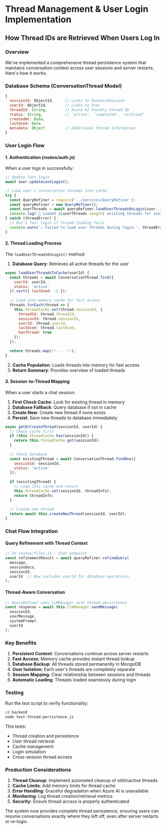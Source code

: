 # Thread Management & User Login Implementation

## How Thread IDs are Retrieved When Users Log In

### Overview
We've implemented a comprehensive thread persistence system that maintains conversation context across user sessions and server restarts. Here's how it works:

### Database Schema (ConversationThread Model)
```javascript
{
  sessionId: ObjectId,     // Links to ResearchSession
  userId: ObjectId,        // Links to User
  threadId: String,        // Azure AI Foundry thread ID
  status: String,          // 'active', 'completed', 'archived'
  createdAt: Date,
  lastUsed: Date,
  metadata: Object         // Additional thread information
}
```

### User Login Flow

#### 1. Authentication (routes/auth.js)
When a user logs in successfully:
```javascript
// Update last login
await user.updateLastLogin();

// Load user's conversation threads into cache
try {
  const QueryRefiner = require('../services/QueryRefiner');
  const queryRefiner = new QueryRefiner();
  const userThreads = await queryRefiner.loadUserThreadsOnLogin(user._id.toString());
  console.log(`🧵 Loaded ${userThreads.length} existing threads for user ${user._id}`);
} catch (threadError) {
  // Don't fail login if thread loading fails
  console.warn('⚠️ Failed to load user threads during login:', threadError.message);
}
```

#### 2. Thread Loading Process
The `loadUserThreadsOnLogin()` method:

1. **Database Query**: Retrieves all active threads for the user
```javascript
async loadUserThreadsToCache(userId) {
  const threads = await ConversationThread.find({
    userId: userId,
    status: 'active'
  }).sort({ lastUsed: -1 });
  
  // Load into memory cache for fast access
  threads.forEach(thread => {
    this.threadCache.set(thread.sessionId, {
      threadId: thread.threadId,
      sessionId: thread.sessionId,
      userId: thread.userId,
      lastUsed: thread.lastUsed,
      hasThread: true
    });
  });
  
  return threads.map(/* ... */);
}
```

2. **Cache Population**: Loads threads into memory for fast access
3. **Return Summary**: Provides overview of loaded threads

#### 3. Session-to-Thread Mapping
When a user starts a chat session:

1. **First Check Cache**: Look for existing thread in memory
2. **Database Fallback**: Query database if not in cache
3. **Create New**: Create new thread if none exists
4. **Persist**: Save new threads to database immediately

```javascript
async getOrCreateThread(sessionId, userId) {
  // Check cache first
  if (this.threadCache.has(sessionId)) {
    return this.threadCache.get(sessionId);
  }
  
  // Check database
  const existingThread = await ConversationThread.findOne({
    sessionId: sessionId,
    status: 'active'
  });
  
  if (existingThread) {
    // Load into cache and return
    this.threadCache.set(sessionId, threadInfo);
    return threadInfo;
  }
  
  // Create new thread
  return await this.createNewThread(sessionId, userId);
}
```

### Chat Flow Integration

#### Query Refinement with Thread Context
```javascript
// In routes/files.js - Chat endpoint
const refinementResult = await queryRefiner.refineQuery(
  message, 
  sessionDocs, 
  sessionId, 
  userId  // Now includes userId for database operations
);
```

#### Thread-Aware Conversation
```javascript
// QueryRefiner uses LLMManager with thread persistence
const response = await this.llmManager.sendMessage(
  sessionId, 
  userMessage, 
  systemPrompt, 
  userId
);
```

### Key Benefits

1. **Persistent Context**: Conversations continue across server restarts
2. **Fast Access**: Memory cache provides instant thread lookup
3. **Database Backup**: All threads stored permanently in MongoDB
4. **User Isolation**: Each user's threads are completely separate
5. **Session Mapping**: Clear relationship between sessions and threads
6. **Automatic Loading**: Threads loaded seamlessly during login

### Testing
Run the test script to verify functionality:
```bash
cd backend
node test-thread-persistence.js
```

This tests:
- Thread creation and persistence
- User thread retrieval
- Cache management
- Login simulation
- Cross-session thread access

### Production Considerations

1. **Thread Cleanup**: Implement automated cleanup of old/inactive threads
2. **Cache Limits**: Add memory limits for thread cache
3. **Error Handling**: Graceful degradation when Azure AI is unavailable
4. **Monitoring**: Log thread creation/retrieval metrics
5. **Security**: Ensure thread access is properly authenticated

The system now provides complete thread persistence, ensuring users can resume conversations exactly where they left off, even after server restarts or re-login.